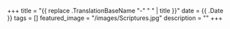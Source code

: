 +++
title =  "{{ replace .TranslationBaseName "-" " " | title }}"
date = {{ .Date }}
tags = []
featured_image = "/images/Scriptures.jpg"
description = ""
+++
